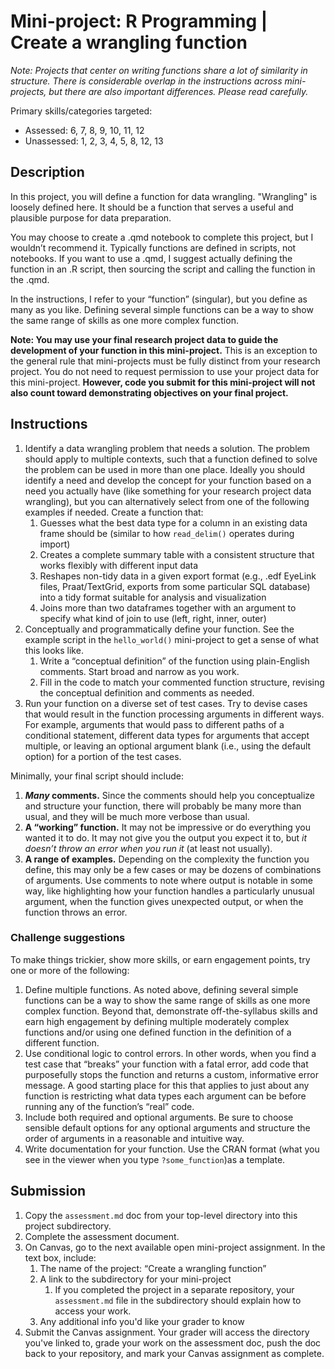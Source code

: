 # Mini-project: R Programming | Create a wrangling function

*Note: Projects that center on writing functions share a lot of similarity in structure. There is considerable overlap in the instructions across mini-projects, but there are also important differences. Please read carefully.*

Primary skills/categories targeted:

- Assessed: 6, 7, 8, 9, 10, 11, 12
- Unassessed: 1, 2, 3, 4, 5, 8, 12, 13

## Description

In this project, you will define a function for data wrangling. "Wrangling" is loosely defined here. It should be a function that serves a useful and plausible purpose for data preparation.

You may choose to create a .qmd notebook to complete this project, but I wouldn’t recommend it. Typically functions are defined in scripts, not notebooks. If you want to use a .qmd, I suggest actually defining the function in an .R script, then sourcing the script and calling the function in the .qmd.

In the instructions, I refer to your “function” (singular), but you define as many as you like. Defining several simple functions can be a way to show the same range of skills as one more complex function.

**Note: You may use your final research project data to guide the development of your function in this mini-project.** This is an exception to the general rule that mini-projects must be fully distinct from your research project. You do not need to request permission to use your project data for this mini-project. **However, code you submit for this mini-project will not also count toward demonstrating objectives on your final project.** 

## Instructions

1. Identify a data wrangling problem that needs a solution. The problem should apply to multiple contexts, such that a function defined to solve the problem can be used in more than one place. Ideally you should identify a need and develop the concept for your function based on a need you actually have (like something for your research project data wrangling), but you can alternatively select from one of the following examples if needed. Create a function that:
    1. Guesses what the best data type for a column in an existing data frame should be (similar to how `read_delim()` operates during import)
    2. Creates a complete summary table with a consistent structure that works flexibly with different input data
    3. Reshapes non-tidy data in a given export format (e.g., .edf EyeLink files, Praat/TextGrid, exports from some particular SQL database) into a tidy format suitable for analysis and visualization
    4. Joins more than two dataframes together with an argument to specify what kind of join to use (left, right, inner, outer)
2. Conceptually and programmatically define your function. See the example script in the `hello_world()` mini-project to get a sense of what this looks like.
    1. Write a “conceptual definition” of the function using plain-English comments. Start broad and narrow as you work.
    2. Fill in the code to match your commented function structure, revising the conceptual definition and comments as needed.
3. Run your function on a diverse set of test cases. Try to devise cases that would result in the function processing arguments in different ways. For example, arguments that would pass to different paths of a conditional statement, different data types for arguments that accept multiple, or leaving an optional argument blank (i.e., using the default option) for a portion of the test cases.

Minimally, your final script should include:

1. ***Many* comments.** Since the comments should help you conceptualize and structure your function, there will probably be many more than usual, and they will be much more verbose than usual.
2. **A “working” function.** It may not be impressive or do everything you wanted it to do. It may not give you the output you expect it to, but *it doesn’t throw an error when you run it* (at least not usually).
3. **A range of examples.** Depending on the complexity the function you define, this may only be a few cases or may be dozens of combinations of arguments. Use comments to note where output is notable in some way, like highlighting how your function handles a particularly unusual argument, when the function gives unexpected output, or when the function throws an error.

### Challenge suggestions

To make things trickier, show more skills, or earn engagement points, try one or more of the following:

1. Define multiple functions. As noted above, defining several simple functions can be a way to show the same range of skills as one more complex function. Beyond that, demonstrate off-the-syllabus skills and earn high engagement by defining multiple moderately complex functions and/or using one defined function in the definition of a different function.
2. Use conditional logic to control errors. In other words, when you find a test case that “breaks” your function with a fatal error, add code that purposefully stops the function and returns a custom, informative error message. A good starting place for this that applies to just about any function is restricting what data types each argument can be before running any of the function’s “real” code.
3. Include both required and optional arguments. Be sure to choose sensible default options for any optional arguments and structure the order of arguments in a reasonable and intuitive way.
4. Write documentation for your function. Use the CRAN format (what you see in the viewer when you type `?some_function`)as a template.

## Submission

1. Copy the `assessment.md` doc from your top-level directory into this project subdirectory.
2. Complete the assessment document.
3. On Canvas, go to the next available open mini-project assignment. In the text box, include:
    1. The name of the project: “Create a wrangling function”
    2. A link to the subdirectory for your mini-project
        1. If you completed the project in a separate repository, your `assessment.md` file in the subdirectory should explain how to access your work.
    3. Any additional info you'd like your grader to know
4. Submit the Canvas assignment. Your grader will access the directory you've linked to, grade your work on the assessment doc, push the doc back to your repository, and mark your Canvas assignment as complete.